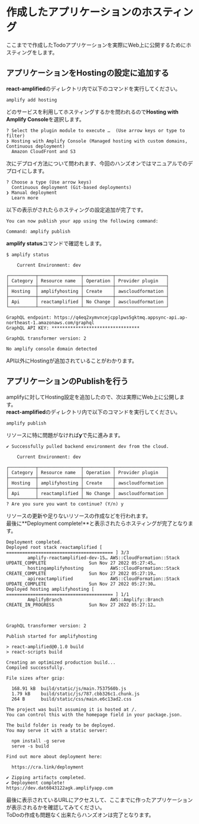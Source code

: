 # 作成したアプリケーションのホスティング
ここまでで作成したTodoアプリケーションを実際にWeb上に公開するためにホスティングをします。  

## アプリケーションをHostingの設定に追加する
**react-amplified**のディレクトリ内で以下のコマンドを実行してください。  
```
amplify add hosting
```

どのサービスを利用してホスティングするかを問われるので**Hosting with Amplify Console**を選択します。  
```
? Select the plugin module to execute …  (Use arrow keys or type to filter)
❯ Hosting with Amplify Console (Managed hosting with custom domains, Continuous deployment)
  Amazon CloudFront and S3
```

次にデプロイ方法について問われます、今回のハンズオンではマニュアルでのデプロイにします。  
```
? Choose a type (Use arrow keys)
  Continuous deployment (Git-based deployments) 
❯ Manual deployment 
  Learn more 
```

以下の表示がされたらホスティングの設定追加が完了です。

```
You can now publish your app using the following command:

Command: amplify publish
```

**amplify status**コマンドで確認をします。

```
$ amplify status

    Current Environment: dev
    
┌──────────┬────────────────┬───────────┬───────────────────┐
│ Category │ Resource name  │ Operation │ Provider plugin   │
├──────────┼────────────────┼───────────┼───────────────────┤
│ Hosting  │ amplifyhosting │ Create    │ awscloudformation │
├──────────┼────────────────┼───────────┼───────────────────┤
│ Api      │ reactamplified │ No Change │ awscloudformation │
└──────────┴────────────────┴───────────┴───────────────────┘

GraphQL endpoint: https://q4eq2xymvncejcpplpws5gktmq.appsync-api.ap-northeast-1.amazonaws.com/graphql
GraphQL API KEY: *********************************

GraphQL transformer version: 2

No amplify console domain detected
```

API以外にHostingが追加されていることがわかります。  

## アプリケーションのPublishを行う
amplifyに対してHosting設定を追加したので、次は実際にWeb上に公開します。  
**react-amplified**のディレクトリ内で以下のコマンドを実行してください。  
```
amplify publish
```

リソースに特に問題がなければ**y**で先に進みます。
```
✔ Successfully pulled backend environment dev from the cloud.

    Current Environment: dev
    
┌──────────┬────────────────┬───────────┬───────────────────┐
│ Category │ Resource name  │ Operation │ Provider plugin   │
├──────────┼────────────────┼───────────┼───────────────────┤
│ Hosting  │ amplifyhosting │ Create    │ awscloudformation │
├──────────┼────────────────┼───────────┼───────────────────┤
│ Api      │ reactamplified │ No Change │ awscloudformation │
└──────────┴────────────────┴───────────┴───────────────────┘
? Are you sure you want to continue? (Y/n) y
```

リソースの更新や足りないリソースの作成などを行われます。  
最後に**Deployment complete!**と表示されたらホスティングが完了となります。  

```
Deployment completed.
Deployed root stack reactamplified [ ======================================== ] 3/3
        amplify-reactamplified-dev-15… AWS::CloudFormation::Stack     UPDATE_COMPLETE                Sun Nov 27 2022 05:27:45…     
        hostingamplifyhosting          AWS::CloudFormation::Stack     CREATE_COMPLETE                Sun Nov 27 2022 05:27:19…     
        apireactamplified              AWS::CloudFormation::Stack     UPDATE_COMPLETE                Sun Nov 27 2022 05:27:30…     
Deployed hosting amplifyhosting [ ======================================== ] 1/1
        AmplifyBranch                  AWS::Amplify::Branch           CREATE_IN_PROGRESS             Sun Nov 27 2022 05:27:12…     



GraphQL transformer version: 2

Publish started for amplifyhosting

> react-amplified@0.1.0 build
> react-scripts build

Creating an optimized production build...
Compiled successfully.

File sizes after gzip:

  168.91 kB  build/static/js/main.7537560b.js
  1.79 kB    build/static/js/787.cbb326c1.chunk.js
  264 B      build/static/css/main.e6c13ad2.css

The project was built assuming it is hosted at /.
You can control this with the homepage field in your package.json.

The build folder is ready to be deployed.
You may serve it with a static server:

  npm install -g serve
  serve -s build

Find out more about deployment here:

  https://cra.link/deployment

✔ Zipping artifacts completed.
✔ Deployment complete!
https://dev.dat6043122agk.amplifyapp.com
```

最後に表示されているURLにアクセスして、ここまでに作ったアプリケーションが表示されるかを確認してみてください。  
ToDoの作成も問題なく出来たらハンズオンは完了となります。
